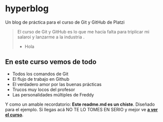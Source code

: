 # hyperblog
Un blog de práctica para el curso de Git y GitHub de Platzi
> El curso de Git y GitHub es lo que me hacía falta para triplicar mi salaroi y lanzarme a la industria .
> - Hola

## En este curso vemos de todo
* Todos los comandos de Git
* El flujo de trabajo en Github
* El verdadero amor por las buenas prácticas
* Trucos muy locos del profesor
* Las personalidades múltiples de Freddy

Y como un amable recordatorio: **Este readme.md es un chiste**.  Diseñado para el ejemplo. Si llegas acá NO TE LO TOMES EN SERIO y mejor ve [**a ver el curso**](https://platzi.com/cursos/git-github/ "a ver el curso").
